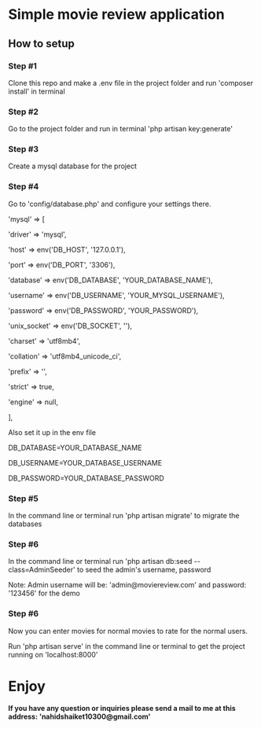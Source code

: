 <h1>Simple movie review application</h1>
<h2>How to setup</h2>
<h3>Step #1</h3>
<p>Clone this repo and make a .env file in the project folder and run 'composer install' in terminal</p>
<h3>Step #2</h3>
<p>Go to the project folder and run in terminal 'php artisan key:generate'</p>
<h3>Step #3</h3>
<p>Create a mysql database for the project</p>
<h3>Step #4</h3>
<p>Go to 'config/database.php' and configure your settings there.</p>
<p>'mysql' => [</p>
               <p>'driver' => 'mysql',</p>
               <p>'host' => env('DB_HOST', '127.0.0.1'),</p>
               <p>'port' => env('DB_PORT', '3306'),</p>
               <p>'database' => env('DB_DATABASE', 'YOUR_DATABASE_NAME'),</p>
               <p>'username' => env('DB_USERNAME', 'YOUR_MYSQL_USERNAME'),</p>
               <p>'password' => env('DB_PASSWORD', 'YOUR_PASSWORD'),</p>
               <p>'unix_socket' => env('DB_SOCKET', ''),</p>
               <p>'charset' => 'utf8mb4',</p>
               <p>'collation' => 'utf8mb4_unicode_ci',</p>
               <p>'prefix' => '',</p>
               <p>'strict' => true,</p>
               <p>'engine' => null,</p>
           <p>],</p>
<p>Also set it up in the env file</p>
<p>DB_DATABASE=YOUR_DATABASE_NAME</p>
<p>DB_USERNAME=YOUR_DATABASE_USERNAME</p>
<p>DB_PASSWORD=YOUR_DATABASE_PASSWORD</p>
<h3>Step #5</h3>
<p>In the command line or terminal run 'php artisan migrate' to migrate the databases</p>
<h3>Step #6</h3>
<p>In the command line or terminal run 'php artisan db:seed --class=AdminSeeder' to seed the admin's username, password</p>
<p>Note: Admin username will be: 'admin@moviereview.com' and password: '123456' for the demo</p>
<h3>Step #6</h3>
<p>Now you can enter movies for normal movies to rate for the normal users.</p>
<p>Run 'php artisan serve' in the command line or terminal to get the project running on 'localhost:8000'</p>

<h1>Enjoy</h1>

<h4>If you have any question or inquiries please send a mail to me at this address: 'nahidshaiket10300@gmail.com'</h4>
